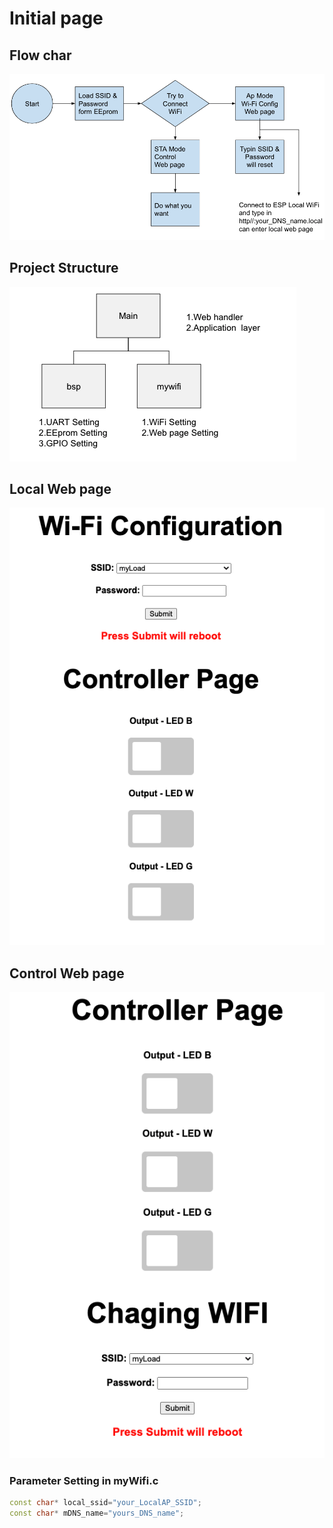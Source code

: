 # Initial page

## Flow char

![](.gitbook/assets/screen-shot-2021-01-23-at-11.32.22-am.png)

## Project Structure

![](.gitbook/assets/screen-shot-2021-01-23-at-11.27.33-am.png)

## Local Web page

![](.gitbook/assets/screen-shot-2021-01-22-at-8.06.57-pm%20%281%29.png)

## Control Web page

![](.gitbook/assets/screen-shot-2021-01-22-at-8.08.58-pm%20%281%29.png)

### Parameter Setting in myWifi.c

```cpp
const char* local_ssid="your_LocalAP_SSID";
const char* mDNS_name="yours_DNS_name";

```



